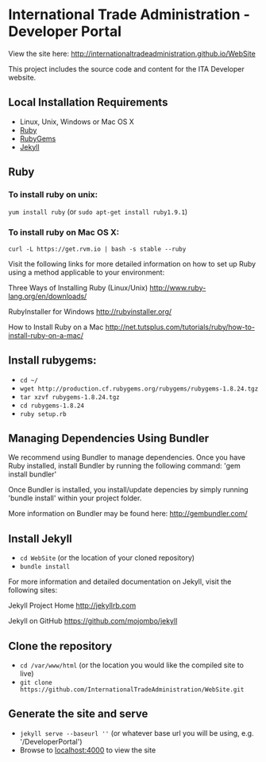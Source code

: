 # International Trade Administration - Developer Portal

View the site here: http://internationaltradeadministration.github.io/WebSite

This project includes the source code and content for the ITA Developer website.

## Local Installation Requirements

- Linux, Unix, Windows or Mac OS X
- [Ruby](http://www.ruby-lang.org/en/downloads/)
- [RubyGems](http://rubygems.org/pages/download)
- [Jekyll](http://jekyllrb.com)


## Ruby

### To install ruby on unix:

`yum install ruby` (or `sudo apt-get install ruby1.9.1`)


### To install ruby on Mac OS X:

`curl -L https://get.rvm.io | bash -s stable --ruby`

Visit the following links for more detailed information on how to set up Ruby using a method applicable to your environment:

Three Ways of Installing Ruby (Linux/Unix)
http://www.ruby-lang.org/en/downloads/
 
RubyInstaller for Windows
http://rubyinstaller.org/

How to Install Ruby on a Mac
http://net.tutsplus.com/tutorials/ruby/how-to-install-ruby-on-a-mac/


## Install rubygems: 

- `cd ~/`
- `wget http://production.cf.rubygems.org/rubygems/rubygems-1.8.24.tgz`
- `tar xzvf rubygems-1.8.24.tgz`
- `cd rubygems-1.8.24`
- `ruby setup.rb`


## Managing Dependencies Using Bundler

We recommend using Bundler to manage dependencies. Once you have Ruby installed, install Bundler by running the following command: 'gem install bundler'

Once Bundler is installed, you install/update depencies by simply running 'bundle install' within your project folder.

More information on Bundler may be found here: http://gembundler.com/


## Install Jekyll

- `cd WebSite` (or the location of your cloned repository)
- `bundle install`

For more information and detailed documentation on Jekyll, visit the following sites:

Jekyll Project Home
http://jekyllrb.com

Jekyll on GitHub
https://github.com/mojombo/jekyll


## Clone the repository

- `cd /var/www/html` (or the location you would like the compiled site to live)
- `git clone https://github.com/InternationalTradeAdministration/WebSite.git`


## Generate the site and serve

- `jekyll serve --baseurl ''` (or whatever base url you will be using, e.g. '/DeveloperPortal')
- Browse to [localhost:4000](http://localhost:4000) to view the site
